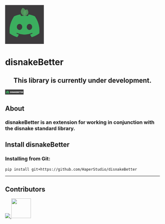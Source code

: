 <img src="https://github.com/HaperStudio/disnakeBetter/blob/main/img/disnakeBetterLogo.png" width="25%" height="auto">

# disnakeBetter

<h2 align="center">This library is currently under development.</h2>

<img src="https://github.com/HaperStudio/disnakeBetter/blob/main/img/disnakeBetter2.jpg" width="12%" height="auto">

## About
### <strong>disnakeBetter</strong> is an extension for working in conjunction with the disnake standard library.

## Install disnakeBetter

### Installing from Git:
```commandline
pip install git+https://github.com/HaperStudio/disnakeBetter
```

---
## Contributors
<a href="https://github.com/HaperStudio/disnakeBetter/graphs/contributors">
  <img src="https://contrib.rocks/image?repo=HaperStudio/disnakeBetter"/>
  <img src="https://avatars.githubusercontent.com/u/96446770?s=400&u=3cd2e5b844fa8a558da3ebecf738149ac7e43f05&v=4"  width="64" height="64" />
</a>
